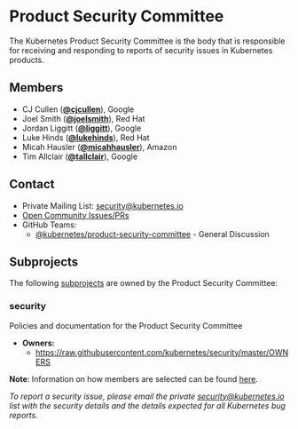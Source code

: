 <!---
This is an autogenerated file!

Please do not edit this file directly, but instead make changes to the
sigs.yaml file in the project root.

To understand how this file is generated, see https://git.k8s.io/community/generator/README.md
--->
# Product Security Committee

The Kubernetes Product Security Committee is the body that is responsible for receiving and responding to reports of security issues in Kubernetes products.


## Members

* CJ Cullen (**[@cjcullen](https://github.com/cjcullen)**), Google
* Joel Smith (**[@joelsmith](https://github.com/joelsmith)**), Red Hat
* Jordan Liggitt (**[@liggitt](https://github.com/liggitt)**), Google
* Luke Hinds (**[@lukehinds](https://github.com/lukehinds)**), Red Hat
* Micah Hausler (**[@micahhausler](https://github.com/micahhausler)**), Amazon
* Tim Allclair (**[@tallclair](https://github.com/tallclair)**), Google

## Contact
- Private Mailing List: security@kubernetes.io
- [Open Community Issues/PRs](https://github.com/kubernetes/community/labels/committee%2Fproduct-security)
- GitHub Teams:
    - [@kubernetes/product-security-committee](https://github.com/orgs/kubernetes/teams/product-security-committee) - General Discussion

## Subprojects

The following [subprojects][subproject-definition] are owned by the Product Security Committee:
### security
Policies and documentation for the Product Security Committee
- **Owners:**
  - https://raw.githubusercontent.com/kubernetes/security/master/OWNERS

[subproject-definition]: https://github.com/kubernetes/community/blob/master/governance.md#subprojects
<!-- BEGIN CUSTOM CONTENT -->
**Note**: Information on how members are selected can be found
[here](https://git.k8s.io/security/security-release-process.md#product-security-committee-membership).

_To report a security issue, please email the private security@kubernetes.io list with the security details and the details expected for all Kubernetes bug reports._
<!-- END CUSTOM CONTENT -->
